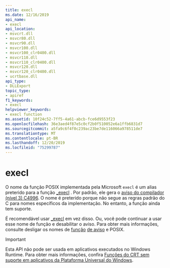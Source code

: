 ```yaml
---
title: execl
ms.date: 12/16/2019
api_name:
- execl
api_location:
- msvcrt.dll
- msvcr80.dll
- msvcr90.dll
- msvcr100.dll
- msvcr100_clr0400.dll
- msvcr110.dll
- msvcr110_clr0400.dll
- msvcr120.dll
- msvcr120_clr0400.dll
- ucrtbase.dll
api_type:
- DLLExport
topic_type:
- apiref
f1_keywords:
- execl
helpviewer_keywords:
- execl function
ms.assetid: 10f24c52-7ff5-4a61-abcb-fce6d9553f23
ms.openlocfilehash: 36e3aed4f87e5c0cf2b0f510052e6a1ffb6831d7
ms.sourcegitcommit: a5fa9c6f4f0c239ac23be7de116066a978511de7
ms.translationtype: MT
ms.contentlocale: pt-BR
ms.lasthandoff: 12/20/2019
ms.locfileid: "75299787"
---
```

# <a name="execl"></a>execl

O nome da função POSIX implementada pela Microsoft `execl` é um alias preterido para a função [_execl](execl-wexecl.md) . Por padrão, ele gera o [aviso do compilador (nível 3) C4996](../../error-messages/compiler-warnings/compiler-warning-level-3-c4996.md). O nome é preterido porque não segue as regras padrão do C para nomes específicos da implementação. No entanto, a função ainda tem suporte.

É recomendável usar [_execl](execl-wexecl.md) em vez disso. Ou, você pode continuar a usar esse nome de função e desabilitar o aviso. Para obter mais informações, consulte desligar os nomes de [função](../../error-messages/compiler-warnings/compiler-warning-level-3-c4996.md#posix-function-names) [de aviso](../../error-messages/compiler-warnings/compiler-warning-level-3-c4996.md#turn-off-the-warning) e POSIX.

> [!IMPORTANT]
> Esta API não pode ser usada em aplicativos executados no Windows Runtime. Para obter mais informações, confira [Funções do CRT sem suporte em aplicativos da Plataforma Universal do Windows](../../cppcx/crt-functions-not-supported-in-universal-windows-platform-apps.md).
